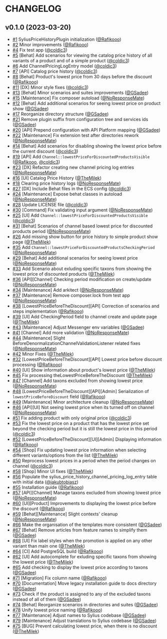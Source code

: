 # CHANGELOG

## v0.1.0 (2023-03-20)

- [#1](https://github.com/Sylius/PriceHistoryPlugin/issues/1) SyliusPriceHistoryPlugin initialization ([@Rafikooo](https://github.com/Rafikooo))
- [#2](https://github.com/Sylius/PriceHistoryPlugin/issues/2) Minor improvements ([@Rafikooo](https://github.com/Rafikooo))
- [#4](https://github.com/Sylius/PriceHistoryPlugin/issues/4) Fix test app ([@coldic3](https://github.com/coldic3))
- [#5](https://github.com/Sylius/PriceHistoryPlugin/issues/5) [Behat] Add scenarios for viewing the catalog price history of all variants of a product and of a simple product ([@coldic3](https://github.com/coldic3))
- [#6](https://github.com/Sylius/PriceHistoryPlugin/issues/6) Add ChannelPricingLogEntry model ([@coldic3](https://github.com/coldic3))
- [#7](https://github.com/Sylius/PriceHistoryPlugin/issues/7) [API] Catalog price history ([@coldic3](https://github.com/coldic3))
- [#8](https://github.com/Sylius/PriceHistoryPlugin/issues/8) [Behat] Product's lowest price from 30 days before the discount ([@Rafikooo](https://github.com/Rafikooo))
- [#11](https://github.com/Sylius/PriceHistoryPlugin/issues/11) [DX] Minor style fixes ([@coldic3](https://github.com/coldic3))
- [#13](https://github.com/Sylius/PriceHistoryPlugin/issues/13) [Behat] Minor scenarios and suites improvements ([@GSadee](https://github.com/GSadee))
- [#15](https://github.com/Sylius/PriceHistoryPlugin/issues/15) [Maintenance] Fix composer autoload ([@NoResponseMate](https://github.com/NoResponseMate))
- [#12](https://github.com/Sylius/PriceHistoryPlugin/issues/12) [Behat] Add additional scenarios for seeing lowest price on product show ([@GSadee](https://github.com/GSadee))
- [#17](https://github.com/Sylius/PriceHistoryPlugin/issues/17) Reorganize directory structure ([@GSadee](https://github.com/GSadee))
- [#21](https://github.com/Sylius/PriceHistoryPlugin/issues/21) Remove plugin suffix from configuration tree and services ids ([@GSadee](https://github.com/GSadee))
- [#20](https://github.com/Sylius/PriceHistoryPlugin/issues/20) [API] Prepend configuration with API Platform mapping ([@GSadee](https://github.com/GSadee))
- [#22](https://github.com/Sylius/PriceHistoryPlugin/issues/22) [Maintenance] Fix extension test after directories rework ([@NoResponseMate](https://github.com/NoResponseMate))
- [#14](https://github.com/Sylius/PriceHistoryPlugin/issues/14) [Behat] Add scenarios for disabling showing the lowest price before the current discount ([@coldic3](https://github.com/coldic3))
- [#19](https://github.com/Sylius/PriceHistoryPlugin/issues/19) [API] Add `Channel::lowestPriceForDiscountedProductsVisible` ([@Rafikooo](https://github.com/Rafikooo), [@coldic3](https://github.com/coldic3))
- [#23](https://github.com/Sylius/PriceHistoryPlugin/issues/23) [DX] Refactor creating new channel pricing log entries ([@NoResponseMate](https://github.com/NoResponseMate))
- [#16](https://github.com/Sylius/PriceHistoryPlugin/issues/16) [UI] Catalog Price History ([@TheMilek](https://github.com/TheMilek))
- [#18](https://github.com/Sylius/PriceHistoryPlugin/issues/18) Clearing price history logs ([@NoResponseMate](https://github.com/NoResponseMate))
- [#27](https://github.com/Sylius/PriceHistoryPlugin/issues/27) [DX] Include Behat files in the ECS config ([@coldic3](https://github.com/coldic3))
- [#24](https://github.com/Sylius/PriceHistoryPlugin/issues/24) [Maintenance] Expose behat classes in autoload ([@NoResponseMate](https://github.com/NoResponseMate))
- [#28](https://github.com/Sylius/PriceHistoryPlugin/issues/28) Update LICENSE file ([@coldic3](https://github.com/coldic3))
- [#30](https://github.com/Sylius/PriceHistoryPlugin/issues/30) [Command] Fix validating input argument ([@NoResponseMate](https://github.com/NoResponseMate))
- [#25](https://github.com/Sylius/PriceHistoryPlugin/issues/25) [UI] Add `Channel::lowestPriceForDiscountedProductsVisible` ([@coldic3](https://github.com/coldic3))
- [#31](https://github.com/Sylius/PriceHistoryPlugin/issues/31) [Behat] Scenarios of channel based lowest price for discounted products period ([@NoResponseMate](https://github.com/NoResponseMate))
- [#26](https://github.com/Sylius/PriceHistoryPlugin/issues/26) Add missing show button for price history to simple product show page ([@TheMilek](https://github.com/TheMilek))
- [#35](https://github.com/Sylius/PriceHistoryPlugin/issues/35) Add `Channel::lowestPriceForDiscountedProductsCheckingPeriod` ([@NoResponseMate](https://github.com/NoResponseMate))
- [#29](https://github.com/Sylius/PriceHistoryPlugin/issues/29) [Behat] Add additional scenarios for seeing lowest price ([@NoResponseMate](https://github.com/NoResponseMate))
- [#33](https://github.com/Sylius/PriceHistoryPlugin/issues/33) Add Scenario about exluding specific taxons from showing the lowest price of discounted products ([@TheMilek](https://github.com/TheMilek))
- [#36](https://github.com/Sylius/PriceHistoryPlugin/issues/36) [API][Channel] Checking period modification on create/update ([@NoResponseMate](https://github.com/NoResponseMate))
- [#34](https://github.com/Sylius/PriceHistoryPlugin/issues/34) [Maintenance] Add arkitect ([@NoResponseMate](https://github.com/NoResponseMate))
- [#37](https://github.com/Sylius/PriceHistoryPlugin/issues/37) [Maintenance] Remove composer.lock from test app ([@NoResponseMate](https://github.com/NoResponseMate))
- [#38](https://github.com/Sylius/PriceHistoryPlugin/issues/38) [LowestPriceBeforeTheDiscount][API] Correction of scenarios and steps implementation ([@Rafikooo](https://github.com/Rafikooo))
- [#39](https://github.com/Sylius/PriceHistoryPlugin/issues/39) [UI] Add CheckingPeriod field to channel create and update page ([@TheMilek](https://github.com/TheMilek))
- [#43](https://github.com/Sylius/PriceHistoryPlugin/issues/43) [Maintenance] Adjust Messenger env variables ([@GSadee](https://github.com/GSadee))
- [#41](https://github.com/Sylius/PriceHistoryPlugin/issues/41) [Channel] Add more validation ([@NoResponseMate](https://github.com/NoResponseMate))
- [#44](https://github.com/Sylius/PriceHistoryPlugin/issues/44) [Maintenance] Slight BeforeDenormalizationChannelValidationListener related fixes ([@NoResponseMate](https://github.com/NoResponseMate))
- [#42](https://github.com/Sylius/PriceHistoryPlugin/issues/42) Minor Fixes ([@TheMilek](https://github.com/TheMilek))
- [#32](https://github.com/Sylius/PriceHistoryPlugin/issues/32) [LowestPriceBeforeTheDiscount][API] Lowest price before discount processing ([@Rafikooo](https://github.com/Rafikooo))
- [#40](https://github.com/Sylius/PriceHistoryPlugin/issues/40) [UI] Show information about product's lowest price ([@TheMilek](https://github.com/TheMilek))
- [#45](https://github.com/Sylius/PriceHistoryPlugin/issues/45) Fix processing theLowestPriceBeforeTheDiscount ([@TheMilek](https://github.com/TheMilek))
- [#47](https://github.com/Sylius/PriceHistoryPlugin/issues/47) [Channel] Add taxons excluded from showing lowest price ([@NoResponseMate](https://github.com/NoResponseMate))
- [#48](https://github.com/Sylius/PriceHistoryPlugin/issues/48) [LowestPriceBeforeTheDiscount][API][Admin] Serialization of `lowestPriceBeforeDiscount` field ([@Rafikooo](https://github.com/Rafikooo))
- [#49](https://github.com/Sylius/PriceHistoryPlugin/issues/49) [Maintenance] Minor architecture cleanup ([@NoResponseMate](https://github.com/NoResponseMate))
- [#46](https://github.com/Sylius/PriceHistoryPlugin/issues/46) [API][UI] Not seeing lowest price when its turned off on channel ([@NoResponseMate](https://github.com/NoResponseMate))
- [#51](https://github.com/Sylius/PriceHistoryPlugin/issues/51) Fix adding product with only original price ([@coldic3](https://github.com/coldic3))
- [#53](https://github.com/Sylius/PriceHistoryPlugin/issues/53) Fix the lowest price on a product that has the lowest price set beyond the checking period but it is still the lowest price in this period ([@coldic3](https://github.com/coldic3))
- [#52](https://github.com/Sylius/PriceHistoryPlugin/issues/52) [LowestPriceBeforeTheDiscount][UI][Admin] Displaying information ([@Rafikooo](https://github.com/Rafikooo))
- [#54](https://github.com/Sylius/PriceHistoryPlugin/issues/54) [Shop] Fix updating lowest price information when selecting different variants/options from the list ([@TheMilek](https://github.com/TheMilek))
- [#50](https://github.com/Sylius/PriceHistoryPlugin/issues/50) Reprocess lowest prices in a period when the period changes on channel ([@coldic3](https://github.com/coldic3))
- [#58](https://github.com/Sylius/PriceHistoryPlugin/issues/58) [Shop] Minor UI fixes ([@TheMilek](https://github.com/TheMilek))
- [#56](https://github.com/Sylius/PriceHistoryPlugin/issues/56) Populate the sylius_price_history_channel_pricing_log_entry table with initial data ([@jakubtobiasz](https://github.com/jakubtobiasz))
- [#55](https://github.com/Sylius/PriceHistoryPlugin/issues/55) Installation guide ([@Rafikooo](https://github.com/Rafikooo))
- [#57](https://github.com/Sylius/PriceHistoryPlugin/issues/57) [API][Channel] Manage taxons excluded from showing lowest price ([@NoResponseMate](https://github.com/NoResponseMate))
- [#60](https://github.com/Sylius/PriceHistoryPlugin/issues/60) [UI][Product] Improvements to displaying the lowest price before the discount ([@Rafikooo](https://github.com/Rafikooo))
- [#59](https://github.com/Sylius/PriceHistoryPlugin/issues/59) [Behat][Maintenance] Slight contexts' cleanup ([@NoResponseMate](https://github.com/NoResponseMate))
- [#66](https://github.com/Sylius/PriceHistoryPlugin/issues/66) Make the organisation of the templates more consistent ([@GSadee](https://github.com/GSadee))
- [#67](https://github.com/Sylius/PriceHistoryPlugin/issues/67) [Behat] Remove articles from feature names to simplify them ([@GSadee](https://github.com/GSadee))
- [#68](https://github.com/Sylius/PriceHistoryPlugin/issues/68) [UI] Fix label styles when the promotion is applied on any other variant than main one ([@TheMilek](https://github.com/TheMilek))
- [#64](https://github.com/Sylius/PriceHistoryPlugin/issues/64) [CI] Add PostgreSQL build ([@Rafikooo](https://github.com/Rafikooo))
- [#62](https://github.com/Sylius/PriceHistoryPlugin/issues/62) [UI] Add autocomplete for exluding specific taxons from showing the lowest price ([@TheMilek](https://github.com/TheMilek))
- [#65](https://github.com/Sylius/PriceHistoryPlugin/issues/65) Add checking to display the lowest price according to taxons ([@GSadee](https://github.com/GSadee))
- [#71](https://github.com/Sylius/PriceHistoryPlugin/issues/71) [Migration] Fix column name ([@Rafikooo](https://github.com/Rafikooo))
- [#70](https://github.com/Sylius/PriceHistoryPlugin/issues/70) [Documentation] Move legacy installation guide to docs directory ([@GSadee](https://github.com/GSadee))
- [#73](https://github.com/Sylius/PriceHistoryPlugin/issues/73) Check if the product is assigned to any of the excluded taxons instead of all of them ([@GSadee](https://github.com/GSadee))
- [#74](https://github.com/Sylius/PriceHistoryPlugin/issues/74) [Behat] Reorganize scenarios in directories and suites ([@GSadee](https://github.com/GSadee))
- [#78](https://github.com/Sylius/PriceHistoryPlugin/issues/78) Unify lowest price naming ([@Rafikooo](https://github.com/Rafikooo))
- [#77](https://github.com/Sylius/PriceHistoryPlugin/issues/77) [Maintenance] Adjust names to Sylius codebase ([@GSadee](https://github.com/GSadee))
- [#79](https://github.com/Sylius/PriceHistoryPlugin/issues/79) [Maintenance] Adjust translations to Sylius codebase ([@GSadee](https://github.com/GSadee))
- [#75](https://github.com/Sylius/PriceHistoryPlugin/issues/75) [BUG] Prevent calculating lowest price, when there is no discount ([@TheMilek](https://github.com/TheMilek))
